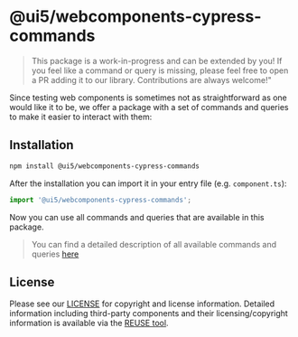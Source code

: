 # @ui5/webcomponents-cypress-commands

> This package is a work-in-progress and can be extended by you! If you feel like a command or query is missing, please
> feel free to open a PR adding it to our library. Contributions are always welcome!"

Since testing web components is sometimes not as straightforward as one would like it to be, we offer a package with a set of commands and queries to make it easier to interact with them:

## Installation

```sh
npm install @ui5/webcomponents-cypress-commands
```

After the installation you can import it in your entry file (e.g. `component.ts`):

```ts
import '@ui5/webcomponents-cypress-commands';
```

Now you can use all commands and queries that are available in this package.

> You can find a detailed description of all available commands and queries [here](https://sap.github.io/ui5-webcomponents-react/?path=/docs/testing-with-cypress-setup--docs)

## License

Please see our [LICENSE](https://github.com/SAP/ui5-webcomponents-react/blob/main/LICENSE) for copyright and license information.
Detailed information including third-party components and their licensing/copyright information is available via the [REUSE tool](https://api.reuse.software/info/github.com/SAP/ui5-webcomponents-react).

<!-- Use the force -->
